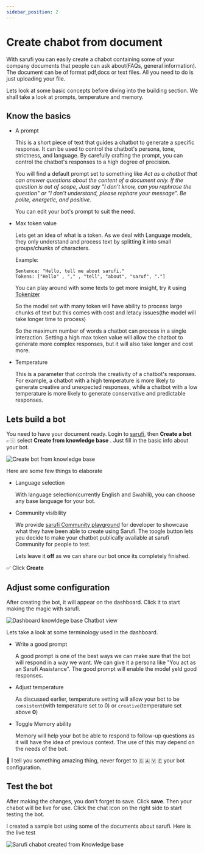 ```yaml
---
sidebar_position: 2
---
```


# Create chabot from document

With sarufi you can easily create a chabot containing some of your company documents that people can ask about(FAQs, general information). The document can be of format pdf,docs or text files. All you need to do is just uploading your file.

Lets look at some basic concepts before diving into the building section. We shall take a look at prompts, temperature and memory.

## Know the basics

- A prompt

  This is a short piece of text that guides a chatbot to generate a specific response. It can be used to control the chatbot's persona, tone, strictness, and language. By carefully crafting the prompt, you can control the chatbot's responses to a high degree of precision.

  You will find a default prompt set to something like *Act as a chatbot that can answer questions about the content of a document only. If the question is out of scope, Just say "I don't know, can you rephrase the question" or "I don't understand, please rephare your message". Be polite, energetic, and positive.*

  You can edit your bot's prompt to suit the need.

- Max token  value

    Lets get an idea of what is a token. As we deal with Language models, they only understand and process text by splitting it into small groups/chunks of characters.

    Example:

    ```text
    Sentence: "Hello, tell me about sarufi."
    Tokens: ["Hello" , "," , "tell", "about", "saruf", "."]
    ```

    You can play around with some texts to get more insight, try it using [Tokenizer](https://platform.openai.com/tokenizer)

    So the model set with many token will have ability to process large chunks of text but this comes with cost and letacy issues(the model will take longer time to process)

    So the maximum number of words a chatbot can process in a single interaction. Setting a high max token value will allow the chatbot to generate more complex responses, but it will also take longer and cost more.

- Temperature

    This is a parameter that controls the creativity of a chatbot's responses. For example, a chatbot with a high temperature is more likely to generate creative and unexpected responses, while a chatbot with a low temperature is more likely to generate conservative and predictable responses.

## Lets build a bot

You need to have your document ready. Login to [sarufi](https://www.sarufi.io/), then **Create a bot** 👉🏼 select **Create from knowledge base** .  Just fill in the basic info about your bot.

![Create bot from knowledge base](/img/create-a-bot-from-knowledge-base.png)

Here are some few things to elaborate

- Language selection

    With language selection(currently English and Swahili), you can choose any base language for your bot.

- Community visibility

    We provide [sarufi Community playground](https://playground.sarufi.io/community) for developer to showcase what they have been able to create using Sarufi. The toogle button lets you decide to make your chatbot publically available at sarufi Community for people to test.

    Lets leave it **off** as we can share our bot once its completely finished.

✅ Click **Create**

## Adjust some configuration

After creating the bot, it will appear on the dashboard. Click it to start making the magic with sarufi.

![Dashboard knowldege base Chatbot view](/img/dashboard-knowledge-base-bot-view.png)

Lets take a look at some terminology used in the dashboard.

- Write a good prompt

    A good prompt is one of the best ways we can make sure that the bot will respond in a way we want. We can give it a persona like "You act as an Sarufi Assistance". The good prompt will enable the model yeld good responses.

- Adjust temperature

    As discussed earlier, temperature setting will allow your bot to be `consistent`(with temperature set to 0) or `creative`(temperature set above **0**)

- Toggle Memory ability

    Memory will help your bot be able to respond to follow-up questions as it will have the idea of previous context. The use of this may depend on the needs of the bot.

🚀 I tell you something amazing thing, never forget to 🇸 🇦  🇻 🇪 your bot configuration.

## Test the bot

After making the changes, you don't forget to save. Click **save**. Then your chabot will be live for use. Click the chat icon on the right side to start testing the bot.

I created  a sample bot using some of the documents about sarufi. Here is the live test

![Sarufi chabot created from Knowledge base](/img/sarufi-chabot-from-knowledge-base.gif)
